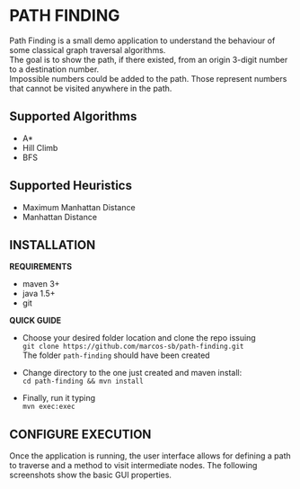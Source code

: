 PATH FINDING
============
Path Finding is a small demo application to understand the behaviour of some classical graph traversal algorithms.  
The goal is to show the path, if there existed, from an origin 3-digit number to a destination number.  
Impossible numbers could be added to the path. Those represent numbers that cannot be visited anywhere in the path.  

Supported Algorithms
--------------------
* A*
* Hill Climb
* BFS

Supported Heuristics
--------------------
* Maximum Manhattan Distance
* Manhattan Distance


INSTALLATION
------------
__REQUIREMENTS__
* maven 3+
* java 1.5+
* git

__QUICK GUIDE__
* Choose your desired folder location and clone the repo issuing  
`git clone https://github.com/marcos-sb/path-finding.git`  
The folder `path-finding` should have been created  

* Change directory to the one just created and maven install:  
`cd path-finding && mvn install`  

* Finally, run it typing  
`mvn exec:exec`  


CONFIGURE EXECUTION
-------------------
Once the application is running, the user interface allows for defining a path to traverse and a method to visit intermediate nodes. The following screenshots show the basic GUI properties.
